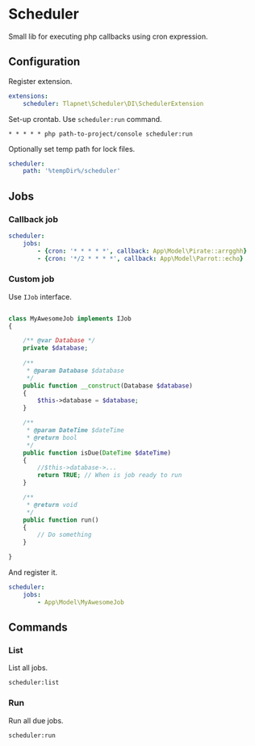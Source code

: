 # Scheduler

Small lib for executing php callbacks using cron expression.

## Configuration

Register extension.

```yaml
extensions:
    scheduler: Tlapnet\Scheduler\DI\SchedulerExtension
```

Set-up crontab. Use `scheduler:run` command.

```
* * * * * php path-to-project/console scheduler:run
```

Optionally set temp path for lock files.

```yaml
scheduler:
    path: '%tempDir%/scheduler'
```

## Jobs

### Callback job

```yaml
scheduler:
    jobs:
        - {cron: '* * * * *', callback: App\Model\Pirate::arrgghh}
        - {cron: '*/2 * * * *', callback: App\Model\Parrot::echo}
```

### Custom job

Use `IJob` interface.

```php

class MyAwesomeJob implements IJob
{

	/** @var Database */
	private $database;
	
	/**
	 * @param Database $database
	 */
	public function __construct(Database $database)
	{
		$this->database = $database;
	}

	/**
	 * @param DateTime $dateTime
	 * @return bool
	 */
	public function isDue(DateTime $dateTime)
	{
		//$this->database->...
		return TRUE; // When is job ready to run
	}

	/**
	 * @return void
	 */
	public function run()
	{
		// Do something
	}

}

```

And register it.

```yaml
scheduler:
    jobs:
        - App\Model\MyAwesomeJob
```

## Commands

### List

List all jobs.

```
scheduler:list
```

### Run

Run all due jobs.

```
scheduler:run
```

